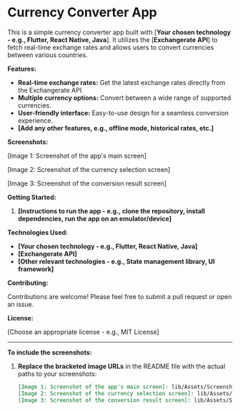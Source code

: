 # Currency Converter App

This is a simple currency converter app built with [**Your chosen technology - e.g., Flutter, React Native, Java**]. It utilizes the [**Exchangerate API**] to fetch real-time exchange rates and allows users to convert currencies between various countries.

**Features:**

* **Real-time exchange rates:** Get the latest exchange rates directly from the Exchangerate API.
* **Multiple currency options:** Convert between a wide range of supported currencies.
* **User-friendly interface:** Easy-to-use design for a seamless conversion experience.
* **[Add any other features, e.g., offline mode, historical rates, etc.]**

**Screenshots:**

[Image 1: Screenshot of the app's main screen]

[Image 2: Screenshot of the currency selection screen]

[Image 3: Screenshot of the conversion result screen]

**Getting Started:**

1. **[Instructions to run the app - e.g., clone the repository, install dependencies, run the app on an emulator/device]**

**Technologies Used:**

* **[Your chosen technology - e.g., Flutter, React Native, Java]**
* **[Exchangerate API]**
* **[Other relevant technologies - e.g., State management library, UI framework]**

**Contributing:**

Contributions are welcome! Please feel free to submit a pull request or open an issue.

**License:**

[Choose an appropriate license - e.g., MIT License]

---

**To include the screenshots:**

1. **Replace the bracketed image URLs** in the README file with the actual paths to your screenshots:

   ```markdown
   [Image 1: Screenshot of the app's main screen]: lib/Assets/Screenshots/1.png
   [Image 2: Screenshot of the currency selection screen]: lib/Assets/Screenshots/2.png
   [Image 3: Screenshot of the conversion result screen]: lib/Assets/Screenshots/3.png
